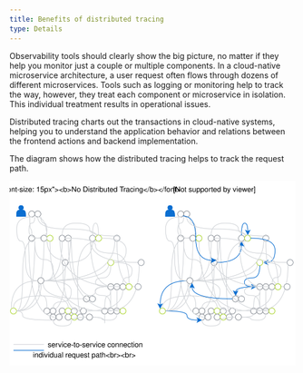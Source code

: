 ```yaml
---
title: Benefits of distributed tracing
type: Details
---
```



Observability tools should clearly show the big picture, no matter if they help you monitor just a couple or multiple components. In a cloud-native microservice architecture, a user request often flows through dozens of different microservices. Tools such as logging or monitoring help to track the way, however, they treat each component or microservice in isolation. This individual treatment results in operational issues.

Distributed tracing charts out the transactions in cloud-native systems, helping you to understand the application behavior and relations between the frontend actions and backend implementation.

The diagram shows how the distributed tracing helps to track the request path.

![Distributed tracing](./assets/distributed-tracing.svg)
